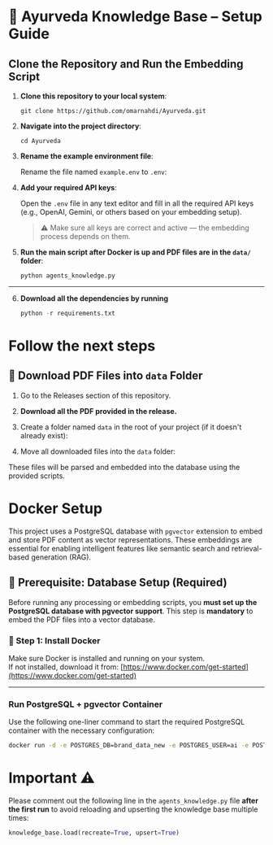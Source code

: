 # 📘 Ayurveda Knowledge Base – Setup Guide

## Clone the Repository and Run the Embedding Script

1. **Clone this repository to your local system**:

   `git clone https://github.com/omarnahdi/Ayurveda.git`

2. **Navigate into the project directory**:

   `cd Ayurveda`

3. **Rename the example environment file**:

   Rename the file named `example.env` to `.env`:

4. **Add your required API keys**:

   Open the `.env` file in any text editor and fill in all the required API keys (e.g., OpenAI, Gemini, or others based on your embedding setup).

   > ⚠️ Make sure all keys are correct and active — the embedding process depends on them.

5. **Run the main script after Docker is up and PDF files are in the `data/` folder**:

   `python agents_knowledge.py`

---

6. **Download all the dependencies by running**
   ```python
   python -r requirements.txt
   ```
# **Follow the next steps**


## 📂 Download PDF Files into `data` Folder

1. Go to the Releases section of this repository.

2. **Download all the PDF provided in the release.**

3. Create a folder named `data` in the root of your project (if it doesn't already exist):

4. Move all downloaded files into the `data` folder:

These files will be parsed and embedded into the database using the provided scripts.


# Docker Setup

This project uses a PostgreSQL database with `pgvector` extension to embed and store PDF content as vector representations. These embeddings are essential for enabling intelligent features like semantic search and retrieval-based generation (RAG).

## 🚨 Prerequisite: Database Setup (Required)

Before running any processing or embedding scripts, you **must set up the PostgreSQL database with pgvector support**. This step is **mandatory** to embed the PDF files into a vector database.

### 🐳 Step 1: Install Docker

Make sure Docker is installed and running on your system.  
If not installed, download it from: [https://www.docker.com/get-started](https://www.docker.com/get-started)

---

### Run PostgreSQL + pgvector Container

Use the following one-liner command to start the required PostgreSQL container with the necessary configuration:

```bash
docker run -d -e POSTGRES_DB=brand_data_new -e POSTGRES_USER=ai -e POSTGRES_PASSWORD=ai -e PGDATA=/var/lib/postgresql/data/pgdata -v pgvolume:/var/lib/postgresql/data -p 5532:5432 --name pgvector agnohq/pgvector:16
```

# Important ⚠️

Please comment out the following line in the `agents_knowledge.py` file **after the first run** to avoid reloading and upserting the knowledge base multiple times:

```python
knowledge_base.load(recreate=True, upsert=True)
